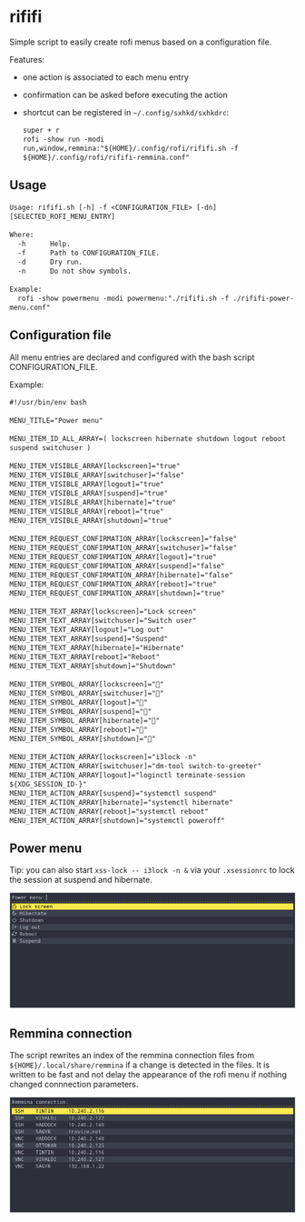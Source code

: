 # rififi

Simple script to easily create rofi menus based on a configuration file.

Features:
  - one action is associated to each menu entry
  - confirmation can be asked before executing the action
  - shortcut can be registered in `~/.config/sxhkd/sxhkdrc`:

        super + r
        rofi -show run -modi run,window,remmina:"${HOME}/.config/rofi/rififi.sh -f ${HOME}/.config/rofi/rififi-remmina.conf"

## Usage

~~~
Usage: rififi.sh [-h] -f <CONFIGURATION_FILE> [-dn] [SELECTED_ROFI_MENU_ENTRY]

Where:
  -h      Help.
  -f      Path to CONFIGURATION_FILE.
  -d      Dry run.
  -n      Do not show symbols.

Example:
  rofi -show powermenu -modi powermenu:"./rififi.sh -f ./rififi-power-menu.conf"
~~~

## Configuration file

All menu entries are declared and configured with the bash script CONFIGURATION_FILE.

Example:

~~~
#!/usr/bin/env bash

MENU_TITLE="Power menu"

MENU_ITEM_ID_ALL_ARRAY=( lockscreen hibernate shutdown logout reboot suspend switchuser )

MENU_ITEM_VISIBLE_ARRAY[lockscreen]="true"
MENU_ITEM_VISIBLE_ARRAY[switchuser]="false"
MENU_ITEM_VISIBLE_ARRAY[logout]="true"
MENU_ITEM_VISIBLE_ARRAY[suspend]="true"
MENU_ITEM_VISIBLE_ARRAY[hibernate]="true"
MENU_ITEM_VISIBLE_ARRAY[reboot]="true"
MENU_ITEM_VISIBLE_ARRAY[shutdown]="true"

MENU_ITEM_REQUEST_CONFIRMATION_ARRAY[lockscreen]="false"
MENU_ITEM_REQUEST_CONFIRMATION_ARRAY[switchuser]="false"
MENU_ITEM_REQUEST_CONFIRMATION_ARRAY[logout]="true"
MENU_ITEM_REQUEST_CONFIRMATION_ARRAY[suspend]="false"
MENU_ITEM_REQUEST_CONFIRMATION_ARRAY[hibernate]="false"
MENU_ITEM_REQUEST_CONFIRMATION_ARRAY[reboot]="true"
MENU_ITEM_REQUEST_CONFIRMATION_ARRAY[shutdown]="true"

MENU_ITEM_TEXT_ARRAY[lockscreen]="Lock screen"
MENU_ITEM_TEXT_ARRAY[switchuser]="Switch user"
MENU_ITEM_TEXT_ARRAY[logout]="Log out"
MENU_ITEM_TEXT_ARRAY[suspend]="Suspend"
MENU_ITEM_TEXT_ARRAY[hibernate]="Hibernate"
MENU_ITEM_TEXT_ARRAY[reboot]="Reboot"
MENU_ITEM_TEXT_ARRAY[shutdown]="Shutdown"

MENU_ITEM_SYMBOL_ARRAY[lockscreen]=""
MENU_ITEM_SYMBOL_ARRAY[switchuser]=""
MENU_ITEM_SYMBOL_ARRAY[logout]=""
MENU_ITEM_SYMBOL_ARRAY[suspend]=""
MENU_ITEM_SYMBOL_ARRAY[hibernate]=""
MENU_ITEM_SYMBOL_ARRAY[reboot]=""
MENU_ITEM_SYMBOL_ARRAY[shutdown]=""

MENU_ITEM_ACTION_ARRAY[lockscreen]="i3lock -n"
MENU_ITEM_ACTION_ARRAY[switchuser]="dm-tool switch-to-greeter"
MENU_ITEM_ACTION_ARRAY[logout]="loginctl terminate-session ${XDG_SESSION_ID-}"
MENU_ITEM_ACTION_ARRAY[suspend]="systemctl suspend"
MENU_ITEM_ACTION_ARRAY[hibernate]="systemctl hibernate"
MENU_ITEM_ACTION_ARRAY[reboot]="systemctl reboot"
MENU_ITEM_ACTION_ARRAY[shutdown]="systemctl poweroff"
~~~

## Power menu

Tip: you can also start `xss-lock -- i3lock -n &` via your `.xsessionrc` to lock the session at suspend and hibernate.

![](./screenshots/rififi-power-menu.png)

## Remmina connection

The script rewrites an index of the remmina connection files from `${HOME}/.local/share/remmina` if a change is detected in the files. It is written to be fast and not delay the appearance of the rofi menu if nothing changed connnection parameters.

![](./screenshots/rififi-remmina.png)

